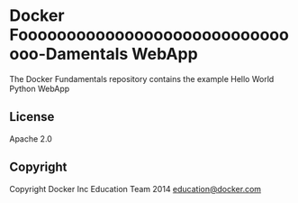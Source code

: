 Docker Fooooooooooooooooooooooooooooooo-Damentals WebApp
=============================

The Docker Fundamentals repository contains the example Hello World Python WebApp

## License

Apache 2.0

## Copyright

Copyright Docker Inc Education Team 2014 <education@docker.com>
